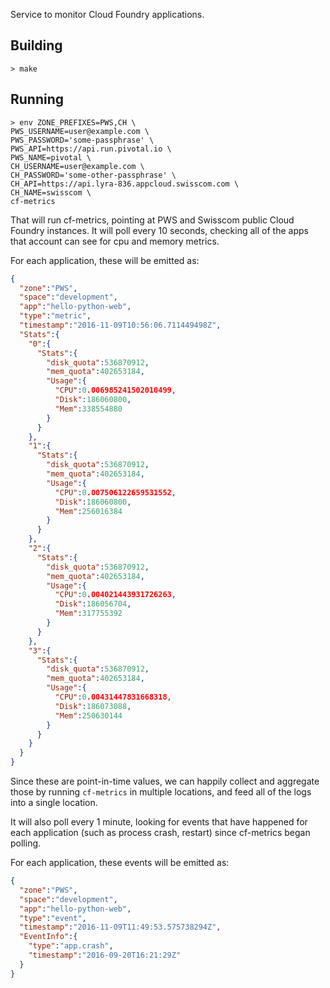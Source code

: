 Service to monitor Cloud Foundry applications.

## Building

`> make`

## Running

```
> env ZONE_PREFIXES=PWS,CH \
PWS_USERNAME=user@example.com \
PWS_PASSWORD='some-passphrase' \
PWS_API=https://api.run.pivotal.io \
PWS_NAME=pivotal \
CH_USERNAME=user@example.com \
CH_PASSWORD='some-other-passphrase' \
CH_API=https://api.lyra-836.appcloud.swisscom.com \
CH_NAME=swisscom \
cf-metrics
```

That will run cf-metrics, pointing at PWS and Swisscom public Cloud Foundry
instances. It will poll every 10 seconds, checking all of the apps that account
can see for cpu and memory metrics.

For each application, these will be emitted as:

```json
{
  "zone":"PWS",
  "space":"development",
  "app":"hello-python-web",
  "type":"metric",
  "timestamp":"2016-11-09T10:56:06.711449498Z",
  "Stats":{
    "0":{
      "Stats":{
        "disk_quota":536870912,
        "mem_quota":402653184,
        "Usage":{
          "CPU":0.006985241502010499,
          "Disk":186060800,
          "Mem":338554880
        }
      }
    },
    "1":{
      "Stats":{
        "disk_quota":536870912,
        "mem_quota":402653184,
        "Usage":{
          "CPU":0.007506122659531552,
          "Disk":186060800,
          "Mem":256016384
        }
      }
    },
    "2":{
      "Stats":{
        "disk_quota":536870912,
        "mem_quota":402653184,
        "Usage":{
          "CPU":0.004021443931726263,
          "Disk":186056704,
          "Mem":317755392
        }
      }
    },
    "3":{
      "Stats":{
        "disk_quota":536870912,
        "mem_quota":402653184,
        "Usage":{
          "CPU":0.00431447831668318,
          "Disk":186073088,
          "Mem":250630144
        }
      }
    }
  }
}
```

Since these are point-in-time values, we can happily collect and aggregate
those by running `cf-metrics` in multiple locations, and feed all of the logs
into a single location.

It will also poll every 1 minute, looking for events that have happened for each
application (such as process crash, restart) since cf-metrics began polling.

For each application, these events will be emitted as:

```json
{
  "zone":"PWS",
  "space":"development",
  "app":"hello-python-web",
  "type":"event",
  "timestamp":"2016-11-09T11:49:53.575738294Z",
  "EventInfo":{
    "type":"app.crash",
    "timestamp":"2016-09-20T16:21:29Z"
  }
}
```
